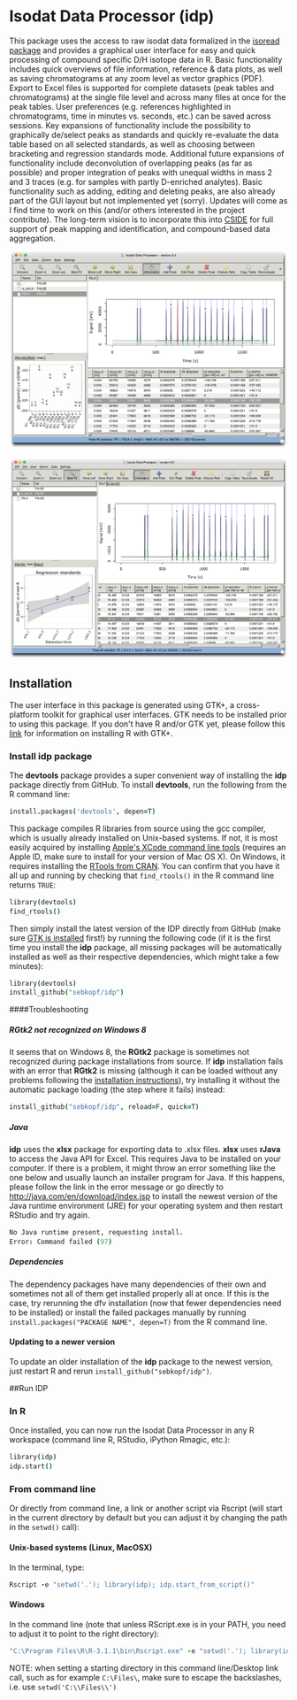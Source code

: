 Isodat Data Processor (idp)
===

This package uses the access to raw isodat data formalized in the [isoread package](https://github.com/sebkopf/isoread) and provides a graphical user interface for easy and quick processing of compound specific D/H isotope data in R. Basic functionality includes quick overviews of file information, reference & data plots, as well as saving chromatograms at any zoom level as vector graphics (PDF). Export to Excel files is supported for complete datasets (peak tables and chromatograms) at the single file level and across many files at once for the peak tables. User preferences (e.g. references highlighted in chromatograms, time in minutes vs. seconds, etc.) can be saved across sessions. Key expansions of functionality include the possibility to graphically de/select peaks as standards and quickly re-evaluate the data table based on all selected standards, as well as choosing between bracketing and regression standards mode. Additional future expansions of functionality include deconvolution of overlapping peaks (as far as possible) and proper integration of peaks with unequal widths in mass 2 and 3 traces (e.g. for samples with partly D-enriched analytes). Basic functionality such as adding, editing and deleting peaks, are also already part of the GUI layout but not implemented yet (sorry). Updates will come as I find time to work on this (and/or others interested in the project contribute). The long-term vision is to incorporate this into [CSIDE](https://github.com/sebkopf/cside) for full support of peak mapping and identification, and compound-based data aggregation.

![Screenshot of the Isodat Data Processor](/inst/doc/screenshot.png?raw=true)

![Screenshot of the Isodat Data Processor](/inst/doc/screenshot2.png?raw=true)

## Installation

The user interface in this package is generated using GTK+, a cross-platform toolkit for graphical user interfaces. GTK needs to be installed prior to using this package. If you don't have R and/or GTK yet, please follow this [link](https://gist.github.com/sebkopf/9405675) for information on installing R with GTK+. 

### Install idp package

The **devtools** package provides a super convenient way of installing the **idp** package directly from GitHub. To install **devtools**, run the following from the R command line:
```coffee
install.packages('devtools', depen=T) 
```

This package compiles R libraries from source using the gcc compiler, which is usually already installed on Unix-based systems. If not, it is most easily acquired by installing [Apple's XCode command line tools](https://developer.apple.com/downloads/) (requires an Apple ID, make sure to install for your version of Mac OS X). On Windows, it requires installing the [RTools from CRAN](http://cran.r-project.org/bin/windows/Rtools/). You can confirm that you have it all up and running by checking that ```find_rtools()``` in the R command line returns ```TRUE```:

```coffee
library(devtools)
find_rtools()
```
Then simply install the latest version of the IDP directly from GitHub (make sure [GTK is installed](https://gist.github.com/sebkopf/9405675) first!) by running the following code (if it is the first time you install the **idp** package, all missing packages will be automatically installed as well as their respective dependencies, which might take a few minutes):

```coffee
library(devtools)
install_github("sebkopf/idp")
```

####Troubleshooting

##### RGtk2 not recognized on Windows 8 

It seems that on Windows 8, the **RGtk2** package is sometimes not recognized during package installations from source. If **idp** installation fails with an error that **RGtk2** is missing (although it can be loaded without any problems following the [installation instructions](https://gist.github.com/sebkopf/9405675)), try installing it without the automatic package loading (the step where it fails) instead: 

```coffee
install_github("sebkopf/idp", reload=F, quick=T)
```

##### Java
**idp** uses the **xlsx** package for exporting data to .xlsx files. **xlsx** uses **rJava** to access the Java API for Excel. This requires Java to be installed on your computer. If there is a problem, it might throw an error something like the one below and usually launch an installer program for Java. If this happens, please follow the link in the error message or go directly to http://java.com/en/download/index.jsp to install the newest version of the Java runtime environment (JRE) for your operating system and then restart RStudio and try again.

```coffee
No Java runtime present, requesting install.
Error: Command failed (97)
```

##### Dependencies
The dependency packages have many dependencies of their own and sometimes not all of them get installed properly all at once. If this is the case, try rerunning the dfv installation (now that fewer dependencies need to be installed) or install the failed packages manually by running ```install.packages("PACKAGE NAME", depen=T)``` from the R command line.


#### Updating to a newer version

To update an older installation of the **idp** package to the newest version, just restart R and rerun ```install_github("sebkopf/idp")```. 


##Run IDP

### In R
Once installed, you can now run the Isodat Data Processor in any R workspace (command line R, RStudio, iPython Rmagic, etc.):

```coffee
library(idp)
idp.start()
```

### From command line

Or directly from command line, a link or another script via Rscript (will start in the current directory by default but you can adjust it by changing the path in the ```setwd()``` call):

#### Unix-based systems (Linux, MacOSX)

In the terminal, type:
```coffee
Rscript -e "setwd('.'); library(idp); idp.start_from_script()"
```

#### Windows

In the command line (note that unless RScript.exe is in your PATH, you need to adjust it to point to the right directory):
```coffee
"C:\Program Files\R\R-3.1.1\bin\Rscript.exe" -e "setwd('.'); library(idp); idp.start_from_script()"
```

NOTE: when setting a starting directory in this command line/Desktop link call, such as for example ```C:\Files\```, make sure to escape the backslashes, i.e. use ```setwd('C:\\Files\\')```

